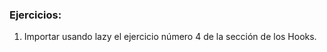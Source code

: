 ### Ejercicios:

1. Importar usando lazy el ejercicio número 4 de la sección de los Hooks.

<!-- // TU SOLUCIÓN A PARTIR DE AQUÍ-->
